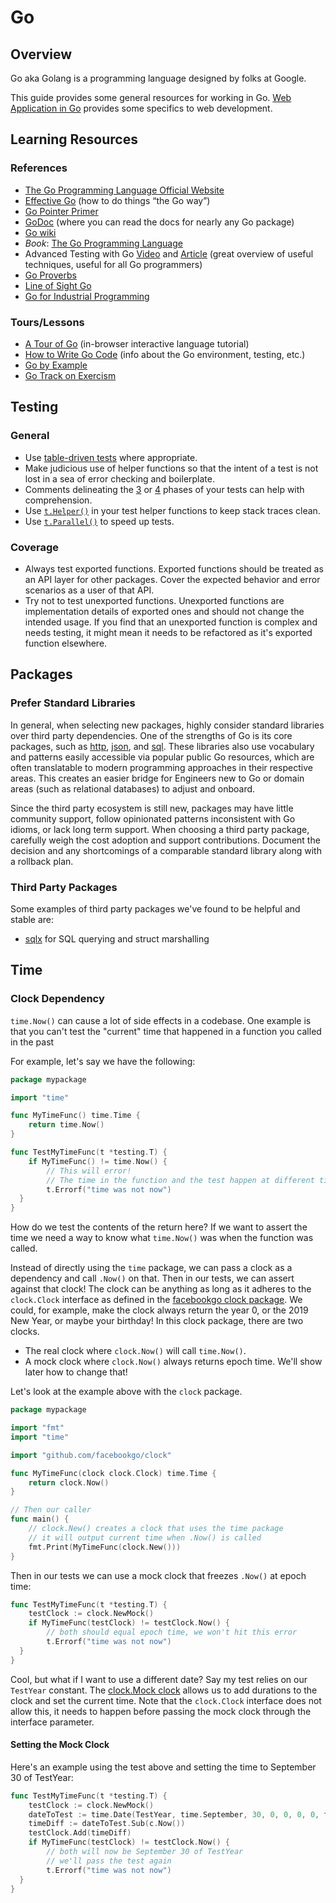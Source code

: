 # Go

## Overview

Go aka Golang is a programming language designed by folks at Google.

This guide provides some general resources for working in Go.
[Web Application in Go](../../web/server/go.md)
provides some specifics to web development.

## Learning Resources

### References

* [The Go Programming Language Official Website](https://golang.org/)
* [Effective Go](https://golang.org/doc/effective_go.html) (how to do things “the Go way”)
* [Go Pointer Primer](https://github.com/trussworks/go-pointer-primer)
* [GoDoc](https://godoc.org/) (where you can read the docs for nearly any Go package)
* [Go wiki](https://github.com/golang/go/wiki/Learn)
* _Book_: [The Go Programming Language](http://www.gopl.io/)
* Advanced Testing with Go
  [Video](https://www.youtube.com/watch?v=yszygk1cpEc)
  and [Article](https://about.sourcegraph.com/go/advanced-testing-in-go) (great overview of useful techniques, useful for all Go programmers)
* [Go Proverbs](https://go-proverbs.github.io/)
* [Line of Sight Go](https://medium.com/@matryer/line-of-sight-in-code-186dd7cdea88)
* [Go for Industrial Programming](https://peter.bourgon.org/go-for-industrial-programming/)

### Tours/Lessons

* [A Tour of Go](https://tour.golang.org) (in-browser interactive language tutorial)
* [How to Write Go Code](https://golang.org/doc/code.html) (info about the Go environment, testing, etc.)
* [Go by Example](https://gobyexample.com)
* [Go Track on Exercism](https://exercism.io/tracks/go)

## Testing

### General

* Use [table-driven tests](https://dave.cheney.net/2019/05/07/prefer-table-driven-tests) where appropriate.
* Make judicious use of helper functions so that the intent of a test is not lost in a sea of error checking and boilerplate.
* Comments delineating the [3](https://medium.com/@pjbgf/title-testing-code-ocd-and-the-aaa-pattern-df453975ab80) or [4](https://thoughtbot.com/blog/four-phase-test) phases of your tests can help with comprehension.
* Use [`t.Helper()`](https://golang.org/pkg/testing/#T.Helper) in your test helper functions to keep stack traces clean.
* Use [`t.Parallel()`](https://rakyll.org/parallelize-test-tables/) to speed up tests.

### Coverage

* Always test exported functions.
  Exported functions should be treated as an API layer for other packages.
  Cover the expected behavior and error scenarios as a user of that API.
* Try not to test unexported functions.
  Unexported functions are implementation details of exported ones
  and should not change the intended usage.
  If you find that an unexported function is complex and needs testing,
  it might mean it needs to be refactored as it's exported function elsewhere.

## Packages

### Prefer Standard Libraries

In general,
when selecting new packages,
highly consider standard libraries over third party dependencies.
One of the strengths of Go
is its core packages,
such as
[http](https://golang.org/pkg/net/http/),
[json](https://golang.org/pkg/encoding/json/),
and [sql](https://golang.org/pkg/database/sql/).
These libraries also use vocabulary and patterns
easily accessible via popular public Go resources,
which are often translatable to modern programming approaches
in their respective areas.
This creates an easier bridge
for Engineers new to Go
or domain areas (such as relational databases)
to adjust and onboard.

Since the third party ecosystem is still new,
packages may have little community support,
follow opinionated patterns inconsistent with Go idioms,
or lack long term support.
When choosing a third party package,
carefully weigh the cost adoption and support contributions.
Document the decision
and any shortcomings of a comparable standard library
along with a rollback plan.

### Third Party Packages

Some examples of third party packages we've found to be helpful and stable are:

* [sqlx](https://github.com/jmoiron/sqlx) for SQL querying and struct marshalling

## Time

### Clock Dependency

`time.Now()` can cause a lot of side effects in a codebase.
One example is
that you can't test the "current" time
that happened in a function you called in the past

For example, let's say we have the following:

```go
package mypackage

import "time"

func MyTimeFunc() time.Time {
    return time.Now()
}

func TestMyTimeFunc(t *testing.T) {
    if MyTimeFunc() != time.Now() {
        // This will error!
        // The time in the function and the test happen at different times
        t.Errorf("time was not now")
  }
}
```

How do we test the contents of the return here?
If we want to assert the time
we need a way to know what `time.Now()` was when the function was called.

Instead of directly using the `time` package,
we can pass a clock as a dependency and call `.Now()` on that.
Then in our tests, we can assert against that clock!
The clock can be anything as long as it adheres to the `clock.Clock` interface
as defined in the
[facebookgo clock package](https://godoc.org/github.com/facebookgo/clock#Clock).
We could, for example,
make the clock always return the year 0,
or the 2019 New Year,
or maybe your birthday!
In this clock package,
there are two clocks.

* The real clock where `clock.Now()` will call `time.Now()`.
* A mock clock where `clock.Now()` always returns epoch time.
  We'll show later how to change that!

Let's look at the example above with the `clock` package.

```go
package mypackage

import "fmt"
import "time"

import "github.com/facebookgo/clock"

func MyTimeFunc(clock clock.Clock) time.Time {
    return clock.Now()
}

// Then our caller
func main() {
    // clock.New() creates a clock that uses the time package
    // it will output current time when .Now() is called
    fmt.Print(MyTimeFunc(clock.New()))
}
```

Then in our tests we can use a mock clock that freezes `.Now()` at epoch time:

```go
func TestMyTimeFunc(t *testing.T) {
    testClock := clock.NewMock()
    if MyTimeFunc(testClock) != testClock.Now() {
        // both should equal epoch time, we won't hit this error
        t.Errorf("time was not now")
  }
}
```

Cool, but what if I want to use a different date?
Say my test relies on our `TestYear` constant.
The [clock.Mock clock](https://godoc.org/github.com/facebookgo/clock#Mock)
allows us to add durations to the clock and set the current time.
Note that the `clock.Clock` interface does not allow this,
it needs to happen before passing the mock clock through the interface parameter.

#### Setting the Mock Clock

Here's an example using the test above and setting the time to September 30 of TestYear:

```go
func TestMyTimeFunc(t *testing.T) {
    testClock := clock.NewMock()
    dateToTest := time.Date(TestYear, time.September, 30, 0, 0, 0, 0, time.UTC)
    timeDiff := dateToTest.Sub(c.Now())
    testClock.Add(timeDiff)
    if MyTimeFunc(testClock) != testClock.Now() {
        // both will now be September 30 of TestYear
        // we'll pass the test again
        t.Errorf("time was not now")
  }
}
```

